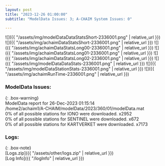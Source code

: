 ```yaml
---
layout: post
title: "2023-12-26 01:00:00"
subtitle: "ModelData Issues: 3; A-CHAIM System Issues: 0"

---
```


![]({{ "/assets/img/modelDataDataStatsShort-2336001.png" | relative_url }})
![]({{ "/assets/img/achaimDataStatsShort-2336001.png" | relative_url }})
![]({{ "/assets/img/achaimDataStatsLong00-2336001.png" | relative_url }})
![]({{ "/assets/img/achaimDataStatsLong01-2336001.png" | relative_url }})
![]({{ "/assets/img/achaimDataStatsLong02-2336001.png" | relative_url }})
![]({{ "/assets/img/modelDataDataStats-2336001.png" | relative_url }})
![]({{ "/assets/img/modelDataStationStats-2336001.png" | relative_url }})
![]({{ "/assets/img/achaimRunTime-2336001.png" | relative_url }})


### ModelData Issues:  
  
{: .box-warning}  
 ModelData report for 26-Dec-2023 01:15:14   
 /home2/achaim1/A-CHAIM/modelData/2023/360/01/modelData.mat   
 0% of all possible stations for IONO were downloaded. x2952   
 0% of all possible stations for SENTINEL were downloaded. x672   
 0% of all possible stations for KARTVERKET were downloaded. x7173   
  


### Logs:  
  
{: .box-note}  
[Logs.zip]({{ "/assets/other/logs.zip" | relative_url }})  
[Log Info]({{ "/logInfo" | relative_url }})  
